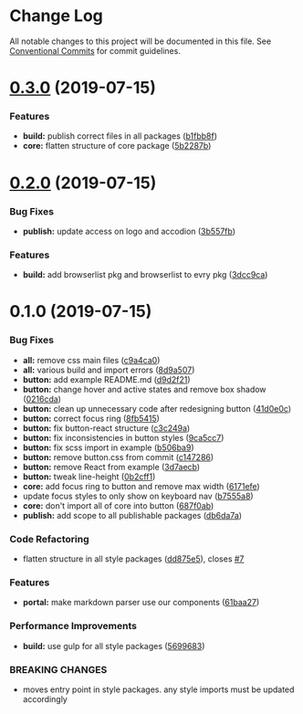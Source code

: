 # Change Log

All notable changes to this project will be documented in this file.
See [Conventional Commits](https://conventionalcommits.org) for commit guidelines.

# [0.3.0](https://github.com/fremtind/jokul/compare/@fremtind/jkl-button@0.2.0...@fremtind/jkl-button@0.3.0) (2019-07-15)


### Features

* **build:** publish correct files in all packages ([b1fbb8f](https://github.com/fremtind/jokul/commit/b1fbb8f))
* **core:** flatten structure of core package ([5b2287b](https://github.com/fremtind/jokul/commit/5b2287b))





# [0.2.0](https://github.com/fremtind/jokul/compare/@fremtind/jkl-button@0.1.0...@fremtind/jkl-button@0.2.0) (2019-07-15)


### Bug Fixes

* **publish:** update access on logo and accodion ([3b557fb](https://github.com/fremtind/jokul/commit/3b557fb))


### Features

* **build:** add browserlist pkg and browserlist to evry pkg ([3dcc9ca](https://github.com/fremtind/jokul/commit/3dcc9ca))





# 0.1.0 (2019-07-15)


### Bug Fixes

* **all:** remove css main files ([c9a4ca0](https://github.com/fremtind/jokul/commit/c9a4ca0))
* **all:** various build and import errors ([8d9a507](https://github.com/fremtind/jokul/commit/8d9a507))
* **button:** add example README.md ([d9d2f21](https://github.com/fremtind/jokul/commit/d9d2f21))
* **button:** change hover and active states and remove box shadow ([0216cda](https://github.com/fremtind/jokul/commit/0216cda))
* **button:** clean up unnecessary code after redesigning button ([41d0e0c](https://github.com/fremtind/jokul/commit/41d0e0c))
* **button:** correct focus ring ([8fb5415](https://github.com/fremtind/jokul/commit/8fb5415))
* **button:** fix button-react structure ([c3c249a](https://github.com/fremtind/jokul/commit/c3c249a))
* **button:** fix inconsistencies in button styles ([9ca5cc7](https://github.com/fremtind/jokul/commit/9ca5cc7))
* **button:** fix scss import in example ([b506ba9](https://github.com/fremtind/jokul/commit/b506ba9))
* **button:** remove button.css from commit ([c147286](https://github.com/fremtind/jokul/commit/c147286))
* **button:** remove React from example ([3d7aecb](https://github.com/fremtind/jokul/commit/3d7aecb))
* **button:** tweak line-height ([0b2cff1](https://github.com/fremtind/jokul/commit/0b2cff1))
* **core:** add focus ring to button and remove max width ([6171efe](https://github.com/fremtind/jokul/commit/6171efe))
* update focus styles to only show on keyboard nav ([b7555a8](https://github.com/fremtind/jokul/commit/b7555a8))
* **core:** don't import all of core into button ([687f0ab](https://github.com/fremtind/jokul/commit/687f0ab))
* **publish:** add scope to all publishable packages ([db6da7a](https://github.com/fremtind/jokul/commit/db6da7a))


### Code Refactoring

* flatten structure in all style packages ([dd875e5](https://github.com/fremtind/jokul/commit/dd875e5)), closes [#7](https://github.com/fremtind/jokul/issues/7)


### Features

* **portal:** make markdown parser use our components ([61baa27](https://github.com/fremtind/jokul/commit/61baa27))


### Performance Improvements

* **build:** use gulp for all style packages ([5699683](https://github.com/fremtind/jokul/commit/5699683))


### BREAKING CHANGES

* moves entry point in style packages. any style imports must be updated accordingly
